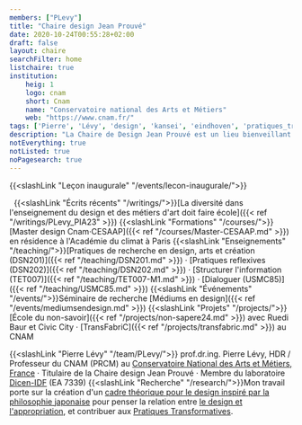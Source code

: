 ```yaml
---
members: ["PLevy"]
title: "Chaire design Jean Prouvé"
date: 2020-10-24T00:55:28+02:00
draft: false
layout: chaire
searchFilter: home
listchaire: true
institution:
    heig: 1
    logo: cnam
    short: Cnam
    name: "Conservatoire national des Arts et Métiers"
    web: "https://www.cnam.fr/"
tags: ['Pierre', 'Lévy', 'design', 'kansei', 'eindhoven', 'pratiques_transformatives']
description: "La Chaire de Design Jean Prouvé est un lieu bienveillant consacré au développement de la pratique et de la recherche en design. Elle s'engage dans un programme combinant recherche, enseignement, et projets en design, avec comme horizon la transformation au travers des pratiques réflexives du quotidien."
notEverything: true
notListed: true
noPagesearch: true
---
```

{{<slashLink "Leçon inaugurale" "/events/lecon-inaugurale/">}}

&nbsp;
{{<slashLink "Écrits récents" "/writings/">}}[La diversité dans l'enseignement du design et des métiers d'art doit faire école]({{< ref "/writings/PLevy_PIA23" >}})
{{<slashLink "Formations" "/courses/">}}[Master design Cnam·CESAAP]({{< ref "/courses/Master-CESAAP.md" >}}) en résidence à l'Académie du climat à Paris
{{<slashLink "Enseignements" "/teaching/">}}[Pratiques de recherche en design, arts et création (DSN201)]({{< ref "/teaching/DSN201.md" >}}) · [Pratiques reflexives (DSN202)]({{< ref "/teaching/DSN202.md" >}}) · [Structurer l'information (TET007)]({{< ref "/teaching/TET007-M1.md" >}}) · [Dialoguer (USMC85)]({{< ref "/teaching/USMC85.md" >}})
{{<slashLink "Événements" "/events/">}}Séminaire de recherche [Médiums en design]({{< ref "/events/mediumsendesign.md" >}})
{{<slashLink "Projets" "/projects/">}}[École du non-savoir]({{< ref "/projects/non-sapere24.md" >}}) avec Ruedi Baur et Civic City · [TransFabriC]({{< ref "/projects/transfabric.md" >}}) au CNAM

{{<slashLink "Pierre Lévy" "/team/PLevy/">}} prof.dr.ing. Pierre Lévy, HDR / Professeur du CNAM (PRCM) au [Conservatoire National des Arts et Métiers, France](https://www.cnam.fr) · Titulaire de la Chaire design Jean Prouvé · Membre du laboratoire [Dicen-IDF](https://www.dicen-idf.org/) (EA 7339)
{{<slashLink "Recherche" "/research/">}}Mon travail porte sur la création d'un [cadre théorique pour le design inspiré par la philosophie japonaise](/research/japanese_philosophy-inspired_design_framework/) pour penser la relation entre [le design et l'appropriation](/research/design-appropriation/), et contribuer aux [Pratiques Transformatives](/research/transformingpractices/).